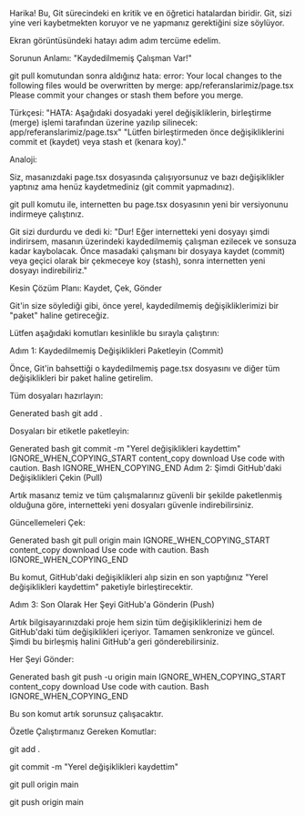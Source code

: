 Harika! Bu, Git sürecindeki en kritik ve en öğretici hatalardan biridir. Git, sizi yine veri kaybetmekten koruyor ve ne yapmanız gerektiğini size söylüyor.

Ekran görüntüsündeki hatayı adım adım tercüme edelim.

Sorunun Anlamı: "Kaydedilmemiş Çalışman Var!"

git pull komutundan sonra aldığınız hata:
error: Your local changes to the following files would be overwritten by merge: app/referanslarimiz/page.tsx
Please commit your changes or stash them before you merge.

Türkçesi:
"HATA: Aşağıdaki dosyadaki yerel değişikliklerin, birleştirme (merge) işlemi tarafından üzerine yazılıp silinecek: app/referanslarimiz/page.tsx"
"Lütfen birleştirmeden önce değişikliklerini commit et (kaydet) veya stash et (kenara koy)."

Analoji:

Siz, masanızdaki page.tsx dosyasında çalışıyorsunuz ve bazı değişiklikler yaptınız ama henüz kaydetmediniz (git commit yapmadınız).

git pull komutu ile, internetten bu page.tsx dosyasının yeni bir versiyonunu indirmeye çalıştınız.

Git sizi durdurdu ve dedi ki: "Dur! Eğer internetteki yeni dosyayı şimdi indirirsem, masanın üzerindeki kaydedilmemiş çalışman ezilecek ve sonsuza kadar kaybolacak. Önce masadaki çalışmanı bir dosyaya kaydet (commit) veya geçici olarak bir çekmeceye koy (stash), sonra internetten yeni dosyayı indirebiliriz."

Kesin Çözüm Planı: Kaydet, Çek, Gönder

Git'in size söylediği gibi, önce yerel, kaydedilmemiş değişikliklerimizi bir "paket" haline getireceğiz.

Lütfen aşağıdaki komutları kesinlikle bu sırayla çalıştırın:

Adım 1: Kaydedilmemiş Değişiklikleri Paketleyin (Commit)

Önce, Git'in bahsettiği o kaydedilmemiş page.tsx dosyasını ve diğer tüm değişiklikleri bir paket haline getirelim.

Tüm dosyaları hazırlayın:

Generated bash
git add .


Dosyaları bir etiketle paketleyin:

Generated bash
git commit -m "Yerel değişiklikleri kaydettim"
IGNORE_WHEN_COPYING_START
content_copy
download
Use code with caution.
Bash
IGNORE_WHEN_COPYING_END
Adım 2: Şimdi GitHub'daki Değişiklikleri Çekin (Pull)

Artık masanız temiz ve tüm çalışmalarınız güvenli bir şekilde paketlenmiş olduğuna göre, internetteki yeni dosyaları güvenle indirebilirsiniz.

Güncellemeleri Çek:

Generated bash
git pull origin main
IGNORE_WHEN_COPYING_START
content_copy
download
Use code with caution.
Bash
IGNORE_WHEN_COPYING_END

Bu komut, GitHub'daki değişiklikleri alıp sizin en son yaptığınız "Yerel değişiklikleri kaydettim" paketiyle birleştirecektir.

Adım 3: Son Olarak Her Şeyi GitHub'a Gönderin (Push)

Artık bilgisayarınızdaki proje hem sizin tüm değişikliklerinizi hem de GitHub'daki tüm değişiklikleri içeriyor. Tamamen senkronize ve güncel. Şimdi bu birleşmiş halini GitHub'a geri gönderebilirsiniz.

Her Şeyi Gönder:

Generated bash
git push -u origin main
IGNORE_WHEN_COPYING_START
content_copy
download
Use code with caution.
Bash
IGNORE_WHEN_COPYING_END

Bu son komut artık sorunsuz çalışacaktır.

Özetle Çalıştırmanız Gereken Komutlar:

git add .

git commit -m "Yerel değişiklikleri kaydettim"

git pull origin main

git push origin main

